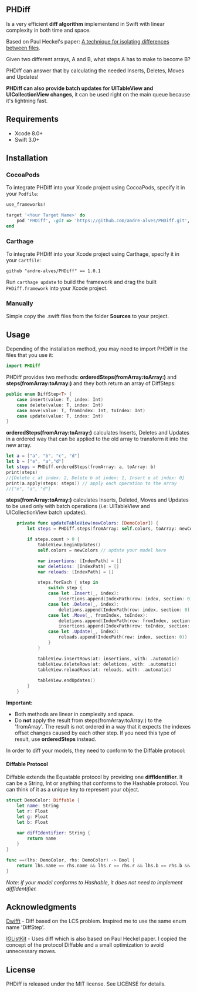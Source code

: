 ## PHDiff

Is a very efficient **diff algorithm** implementend in Swift with linear complexity in both time and space.

Based on Paul Heckel's paper: [A technique for isolating differences between files](http://dl.acm.org/citation.cfm?id=359467&dl=ACM&coll=DL&CFID=679858074&CFTOKEN=32818190).

Given two different arrays, A and B, what steps A has to make to become B? 

PHDiff can answer that by calculating the needed Inserts, Deletes, Moves and Updates!

**PHDiff can also provide batch updates for UITableView and UICollectionView changes**, it can be used right on the main queue because it's lightning fast.


## Requirements

- Xcode 8.0+
- Swift 3.0+


## Installation

### CocoaPods

To integrate PHDiff into your Xcode project using CocoaPods, specify it in your `Podfile`:

```ruby
use_frameworks!

target '<Your Target Name>' do
    pod 'PHDiff', :git => 'https://github.com/andre-alves/PHDiff.git', :tag => '1.0.1'
end
```

### Carthage

To integrate PHDiff into your Xcode project using Carthage, specify it in your `Cartfile`:

```ogdl
github "andre-alves/PHDiff" == 1.0.1
```

Run `carthage update` to build the framework and drag the built `PHDiff.framework` into your Xcode project.

### Manually

Simple copy the .swift files from the folder **Sources** to your project.


## Usage

Depending of the installation method, you may need to import PHDiff in the files that you use it:

```swift
import PHDiff
```
PHDiff provides two methods: **orderedSteps(fromArray:toArray:)** and **steps(fromArray:toArray:)** and they both return an array of DiffSteps:

```swift
public enum DiffStep<T> {
    case insert(value: T, index: Int)
    case delete(value: T, index: Int)
    case move(value: T, fromIndex: Int, toIndex: Int)
    case update(value: T, index: Int)
}
```

**orderedSteps(fromArray:toArray:)** calculates Inserts, Deletes and Updates in a ordered way that can be applied to the old array to transform it into the new array.

```swift
let a = ["a", "b", "c", "d"]
let b = ["e", "a","d"]
let steps = PHDiff.orderedSteps(fromArray: a, toArray: b)
print(steps)
//[Delete c at index: 2, Delete b at index: 1, Insert e at index: 0]
print(a.apply(steps: steps)) // apply each operation to the array
//["e", "a", "d"]
```

**steps(fromArray:toArray:)** calculates Inserts, Deleted, Moves and Updates to be used only with batch operations (i.e: UITableView and UICollectionView batch updates).

```swift
    private func updateTableView(newColors: [DemoColor]) {
        let steps = PHDiff.steps(fromArray: self.colors, toArray: newColors)

        if steps.count > 0 {
            tableView.beginUpdates()
            self.colors = newColors // update your model here

            var insertions: [IndexPath] = []
            var deletions: [IndexPath] = []
            var reloads: [IndexPath] = []

            steps.forEach { step in
                switch step {
                case let .Insert(_, index):
                    insertions.append(IndexPath(row: index, section: 0))
                case let .Delete(_, index):
                    deletions.append(IndexPath(row: index, section: 0))
                case let .Move(_, fromIndex, toIndex):
                    deletions.append(IndexPath(row: fromIndex, section: 0))
                    insertions.append(IndexPath(row: toIndex, section: 0))
                case let .Update(_, index):
                    reloads.append(IndexPath(row: index, section: 0))
                }
            }

            tableView.insertRows(at: insertions, with: .automatic)
            tableView.deleteRows(at: deletions, with: .automatic)
            tableView.reloadRows(at: reloads, with: .automatic)
            
            tableView.endUpdates()
        }
    }
```

**Important:**

- Both methods are linear in complexity and space.
- Do **not** apply the result from steps(fromArray:toArray:) to the 'fromArray'. The result is not ordered in a way that it expects the indexes offset changes caused by each other step. If you need this type of result, use **orderedSteps** instead.


In order to diff your models, they need to conform to the Diffable protocol:

#### Diffable Protocol

Diffable extends the Equatable protocol by providing one **diffIdentifier**. It can be a String, Int or anything that conforms to the Hashable protocol. You can think of it as a unique key to represent your object.

```swift
struct DemoColor: Diffable {
    let name: String
    let r: Float
    let g: Float
    let b: Float
    
    var diffIdentifier: String {
        return name
    }
}

func ==(lhs: DemoColor, rhs: DemoColor) -> Bool {
    return lhs.name == rhs.name && lhs.r == rhs.r && lhs.b == rhs.b && lhs.g == rhs.g
}
```

*Note: if your model conforms to Hashable, it does not need to implement diffIdentifier.*


## Acknowledgments

[Dwifft](https://github.com/jflinter/Dwifft) - Diff based on the LCS problem. Inspired me to use the same enum name 'DiffStep'.

[IGListKit](https://github.com/Instagram/IGListKit) - Uses diff which is also based on Paul Heckel paper. I copied the  concept of the protocol Diffable and a small optimization to avoid unnecessary moves.


## License

PHDiff is released under the MIT license. See LICENSE for details.
